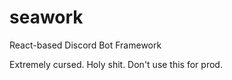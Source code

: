 # seawork

React-based Discord Bot Framework

Extremely cursed. Holy shit. Don't use this for prod.



